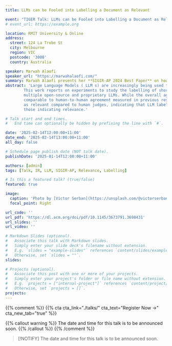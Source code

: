 ```yaml
---
title: LLMs can be Fooled into Labelling a Document as Relevant

event: "TIGER Talk: LLMs can be Fooled into Labelling a Document as Relevant"
# event_url: https://example.org

location: RMIT University & Online
address:
  street: 124 La Trobe St
  city: Melbourne
  region: VIC
  postcode: '3000'
  country: Australia

speaker: Marwah Alaofi
speaker_url: "https://marwahalaofi.com/"
summary: Marwah Alaofi presents her **SIGIR-AP 2024 Best Paper** on how Large Language Models can be fooled into labelling a document as relevant.
abstract: 'Large Language Models ( LLM s) are increasingly being used to assess the relevance of information objects. 
        This work reports on experiments to study the labelling of short texts (i.e., passages) for relevance, using 
        multiple open-source and proprietary LLMs. While the overall agreement of some LLM s with human judgements is
        comparable to human-to-human agreement measured in previous research, LLM s are more likely to label passages
        as relevant compared to human judges, indicating that LLM labels denoting non-relevance are more reliable than
        those indicating relevance.'

# Talk start and end times.
#   End time can optionally be hidden by prefixing the line with `#`.

date: '2025-02-14T12:00:00+11:00'
date_end: '2025-02-14T13:00:00+11:00'
all_day: false

# Schedule page publish date (NOT talk date).
publishDate: '2025-01-14T12:00:00+11:00'

authors: [admin]
tags: [Talk, IR, LLM, SIGIR-AP, Relevance, Labelling]

# Is this a featured talk? (true/false)
featured: true

image:
  caption: 'Photo by [Victor Serban](https://unsplash.com/@victorserban?utm_content=creditCopyText&utm_medium=referral&utm_source=unsplash") on [Unsplash](https://unsplash.com/photos/woman-in-blue-and-white-dress-SgAqgz9tEKw?utm_content=creditCopyText&utm_medium=referral&utm_source=unsplash")'
  focal_point: Right

url_code: ''
url_pdf: 'https://dl.acm.org/doi/pdf/10.1145/3673791.3698431'
url_slides: ''
url_video: ''

# Markdown Slides (optional).
#   Associate this talk with Markdown slides.
#   Simply enter your slide deck's filename without extension.
#   E.g. `slides = "example-slides"` references `content/slides/example-slides.md`.
#   Otherwise, set `slides = ""`.
slides:

# Projects (optional).
#   Associate this post with one or more of your projects.
#   Simply enter your project's folder or file name without extension.
#   E.g. `projects = ["internal-project"]` references `content/project/deep-learning/index.md`.
#   Otherwise, set `projects = []`.
projects:
---
```


{{% comment %}}
{{% cta cta_link="./talks/" cta_text="Register Now →" cta_new_tab="true" %}}

{{% callout warning %}}
The date and time for this talk is to be announced soon.
{{% /callout %}}
{{% /comment %}}

> [!NOTIFY]
> The date and time for this talk is to be announced soon.
> 
